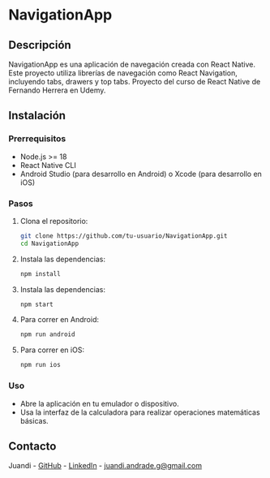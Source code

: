 # NavigationApp

## Descripción
NavigationApp es una aplicación de navegación creada con React Native. Este proyecto utiliza librerías de navegación como React Navigation, incluyendo tabs, drawers y top tabs. Proyecto del curso de React Native de Fernando Herrera en Udemy.


## Instalación

### Prerrequisitos
- Node.js >= 18
- React Native CLI
- Android Studio (para desarrollo en Android) o Xcode (para desarrollo en iOS)

### Pasos
1. Clona el repositorio:
   ```bash
   git clone https://github.com/tu-usuario/NavigationApp.git
   cd NavigationApp
2. Instala las dependencias:
   ```bash
   npm install
3. Instala las dependencias:
   ```bash
   npm start
4. Para correr en Android:
   ```bash
   npm run android
5. Para correr en iOS:
   ```bash
   npm run ios

### Uso
- Abre la aplicación en tu emulador o dispositivo.
- Usa la interfaz de la calculadora para realizar operaciones matemáticas básicas.

## Contacto

Juandi - [GitHub](https://github.com/JuandiAndrade) - [LinkedIn](https://www.linkedin.com/in/juan-diego-andrade-polimeni-1a4501249/) - [juandi.andrade.g@gmail.com](mailto:juandi.andrade.g@gmail.com)
